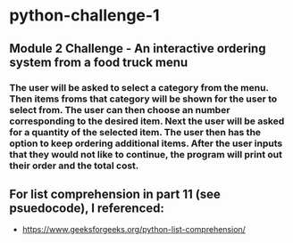 # python-challenge-1
## Module 2 Challenge - An interactive ordering system from a food truck menu
### The user will be asked to select a category from the menu. Then items froms that category will be shown for the user to select from. The user can then choose an number corresponding to the desired item. Next the user will be asked for a quantity of the selected item. The user then has the option to keep ordering additional items. After the user inputs that they would not like to continue, the program will print out their order and the total cost.

## For list comprehension in part 11 (see psuedocode), I referenced:
* https://www.geeksforgeeks.org/python-list-comprehension/